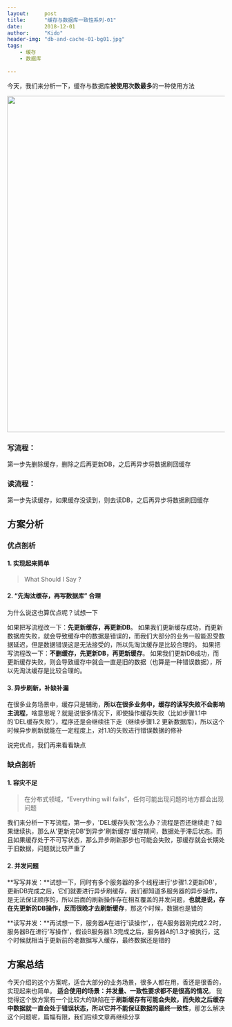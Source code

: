 ```yaml
---
layout:     post
title:      "缓存与数据库一致性系列-01"
date:       2018-12-01
author:     "Kido"
header-img: "db-and-cache-01-bg01.jpg"
tags:
    - 缓存
    - 数据库
    
---
```


今天，我们来分析一下，缓存与数据库**被使用次数最多**的一种使用方法

<img class="shadow" width="777" src="db-and-cache-01-01.jpg" />

### 写流程：
第一步先删除缓存，删除之后再更新DB，之后再异步将数据刷回缓存
### 读流程：
第一步先读缓存，如果缓存没读到，则去读DB，之后再异步将数据刷回缓存

## 方案分析

### 优点剖析
#### 1. 实现起来简单

> What Should I Say ?

#### 2. “先淘汰缓存，再写数据库” 合理

为什么说这也算优点呢？试想一下

如果把写流程改一下：**先更新缓存，再更新DB**。 如果我们更新缓存成功，而更新数据库失败，就会导致缓存中的数据是错误的，而我们大部分的业务一般能忍受数据延迟，但是数据错误这是无法接受的，所以先淘汰缓存是比较合理的。 如果把写流程改一下：**不删缓存，先更新DB，再更新缓存**。 如果我们更新DB成功，而更新缓存失败，则会导致缓存中就会一直是旧的数据（也算是一种错误数据），所以先淘汰缓存是比较合理的。

#### 3. 异步刷新，补缺补漏 
在很多业务场景中，缓存只是辅助，**所以在很多业务中，缓存的读写失败不会影响主流程**，啥意思呢？就是说很多情况下，即使操作缓存失败（比如步骤1.1中的'DEL缓存失败'），程序还是会继续往下走（继续步骤1.2 更新数据库)，所以这个时候异步刷新就能在一定程度上，对1.1的失败进行错误数据的修补

说完优点，我们再来看看缺点

### 缺点剖析

#### 1. 容灾不足

> 在分布式领域，“Everything will fails”，任何可能出现问题的地方都会出现问题

我们来分析一下写流程，第一步，'DEL缓存失败'怎么办？流程是否还继续走？如果继续执，那么从'更新完DB'到异步'刷新缓存'缓存期间，数据处于滞后状态。而且如果缓存处于不可写状态，那么异步刷新那步也可能会失败，那缓存就会长期处于旧数据，问题就比较严重了

#### 2. 并发问题

**写写并发：**试想一下，同时有多个服务器的多个线程进行'步骤1.2更新DB'，更新DB完成之后，它们就要进行异步刷缓存，我们都知道多服务器的异步操作，是无法保证顺序的，所以后面的刷新操作存在相互覆盖的并发问题，**也就是说，存在先更新的DB操作，反而很晚才去刷新缓存**，那这个时候，数据也是错的

**读写并发：**再试想一下，服务器A在进行'读操作'，，在A服务器刚完成2.2时，服务器B在进行'写操作'，假设B服务器1.3完成之后，服务器A的1.3才被执行，这个时候就相当于更新前的老数据写入缓存，最终数据还是错的


## 方案总结
今天介绍的这个方案呢，适合大部分的业务场景，很多人都在用，香还是很香的，实现起来也简单。
**适合使用的场景：并发量、一致性要求都不是很高的情况**。
我觉得这个放方案有一个比较大的缺陷在于**刷新缓存有可能会失败，而失败之后缓存中数据就一直会处于错误状态，所以它并不能保证数据的最终一致性**，那怎么解决这个问题呢，篇幅有限，我们后续文章再继续分享



